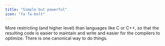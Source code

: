 ```yaml
---
title: "Simple but powerful"
icon: "fa fa-bolt"
---
```

More restricting (and higher level) than languages like C or C++, so that the
resulting code is easier to maintain and write and easier for the compilers to
optimize. There is one canonical way to do things.
